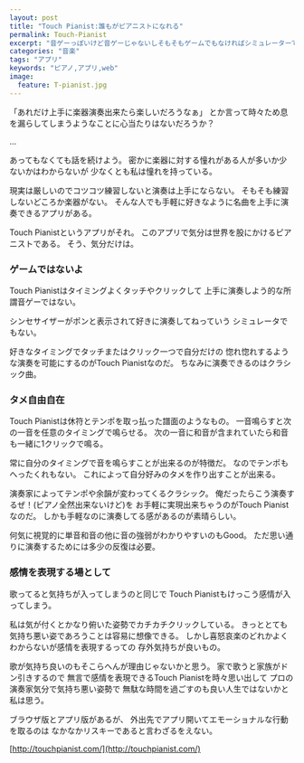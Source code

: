 ```yaml
---
layout: post
title: "Touch Pianist:誰もがピアニストになれる"
permalink: Touch-Pianist
excerpt: "音ゲーっぽいけど音ゲーじゃないしそもそもゲームでもなければシミュレーターでもないピアノアプリの「Touch Pianist」。しかし演奏を通じて得られる感情移入、没入感はかなりのもの。エモーショナルな気分に浸りたい時にオススメのアプリです。"
categories: "音楽"
tags: "アプリ"
keywords: "ピアノ,アプリ,web"
image:
  feature: T-pianist.jpg
---
```


「あれだけ上手に楽器演奏出来たら楽しいだろうなぁ」 とか言って時々ため息を漏らしてしまうようなことに心当たりはないだろうか？

…

あってもなくても話を続けよう。 密かに楽器に対する憧れがある人が多いか少ないかはわからないが 少なくとも私は憧れを持っている。

現実は厳しいのでコツコツ練習しないと演奏は上手にならない。 そもそも練習しないどころか楽器がない。 そんな人でも手軽に好きなように名曲を上手に演奏できるアプリがある。

Touch Pianistというアプリがそれ。 このアプリで気分は世界を股にかけるピアニストである。 そう、気分だけは。

### ゲームではないよ

Touch Pianistはタイミングよくタッチやクリックして 上手に演奏しよう的な所謂音ゲーではない。

シンセサイザーがポンと表示されて好きに演奏してねっていう シミュレータでもない。

好きなタイミングでタッチまたはクリック一つで自分だけの 惚れ惚れするような演奏を可能にするのがTouch Pianistなのだ。 ちなみに演奏できるのはクラシック曲。

### タメ自由自在

Touch Pianistは休符とテンポを取っ払った譜面のようなもの。 一音鳴らすと次の一音を任意のタイミングで鳴らせる。 次の一音に和音が含まれていたら和音も一緒に1クリックで鳴る。

常に自分のタイミングで音を鳴らすことが出来るのが特徴だ。 なのでテンポもへったくれもない。 これによって自分好みのタメを作り出すことが出来る。

演奏家によってテンポや余韻が変わってくるクラシック。 俺だったらこう演奏するぜ！(ピアノ全然出来ないけど)を お手軽に実現出来ちゃうのがTouch Pianistなのだ。 しかも手軽なのに演奏してる感があるのが素晴らしい。

何気に視覚的に単音和音の他に音の強弱がわかりやすいのもGood。 ただ思い通りに演奏するためには多少の反復は必要。

### 感情を表現する場として

歌ってると気持ちが入ってしまうのと同じで Touch Pianistもけっこう感情が入ってしまう。

私は気が付くとかなり俯いた姿勢でカチカチクリックしている。 きっととても気持ち悪い姿であろうことは容易に想像できる。 しかし喜怒哀楽のどれかよくわからないが感情を表現するっての 存外気持ちが良いもの。

歌が気持ち良いのもそこらへんが理由じゃないかと思う。 家で歌うと家族がドン引きするので 無言で感情を表現できるTouch Pianistを時々思い出して プロの演奏家気分で気持ち悪い姿勢で 無駄な時間を過ごすのも良い人生ではないかと私は思う。

ブラウザ版とアプリ版があるが、 外出先でアプリ開いてエモーショナルな行動を取るのは なかなかリスキーであると言わざるをえない。

[http://touchpianist.com/](http://touchpianist.com/)
